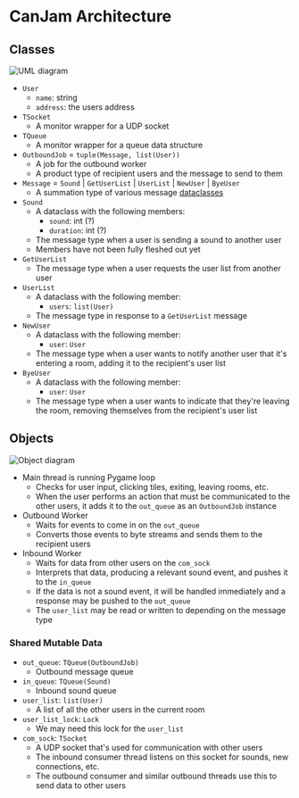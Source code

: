 # CanJam Architecture

## Classes

![UML diagram](https://www.mermaidchart.com/raw/f6dcf7b0-ed29-4cbc-b0ed-951bd717cdd1?theme=dark&version=v0.1&format=svg)

- `User`
  - `name`: string
  - `address`: the users address
- `TSocket`
  - A monitor wrapper for a UDP socket
- `TQueue`
  - A monitor wrapper for a queue data structure
- `OutboundJob` = `tuple(Message, list(User))`
  - A job for the outbound worker
  - A product type of recipient users and the message to send to them
- `Message` = `Sound` | `GetUserList` | `UserList` | `NewUser` | `ByeUser`
  - A summation type of various message [dataclasses](https://docs.python.org/3/library/dataclasses.html)
- `Sound`
  - A dataclass with the following members:
    - `sound`: int (?)
    - `duration`: int (?)
  - The message type when a user is sending a sound to another user
  - Members have not been fully fleshed out yet
- `GetUserList`
  - The message type when a user requests the user list from another user
- `UserList`
  - A dataclass with the following member:
    - `users`: `list(User)`
  - The message type in response to a `GetUserList` message
- `NewUser`
  - A dataclass with the following member:
    - `user`: `User`
  - The message type when a user wants to notify another user that it's entering a room, adding it to the recipient's user list
- `ByeUser`
  - A dataclass with the following member:
    - `user`: `User`
  - The message type when a user wants to indicate that they're leaving the room, removing themselves from the recipient's user list

## Objects

![Object diagram](https://www.mermaidchart.com/raw/68592021-392a-460e-9b57-6e242a03cfdf?theme=light&version=v0.1&format=svg)

- Main thread is running Pygame loop
  - Checks for user input, clicking tiles, exiting, leaving rooms, etc.
  - When the user performs an action that must be communicated to the other users, it adds it to the `out_queue` as an `OutboundJob` instance
- Outbound Worker
  - Waits for events to come in on the `out_queue`
  - Converts those events to byte streams and sends them to the recipient users
- Inbound Worker
  - Waits for data from other users on the `com_sock`
  - Interprets that data, producing a relevant sound event, and pushes it to the `in_queue`
  - If the data is not a sound event, it will be handled immediately and a response may be pushed to the `out_queue`
  - The `user_list` may be read or written to depending on the message type

### Shared Mutable Data

- `out_queue`: `TQueue(OutboundJob)`
  - Outbound message queue
- `in_queue`: `TQueue(Sound)`
  - Inbound sound queue
- `user_list`: `list(User)`
  - A list of all the other users in the current room
- `user_list_lock`: `Lock`
  - We may need this lock for the `user_list`
- `com_sock`: `TSocket`
  - A UDP socket that's used for communication with other users
  - The inbound consumer thread listens on this socket for sounds, new connections, etc.
  - The outbound consumer and similar outbound threads use this to send data to other users
